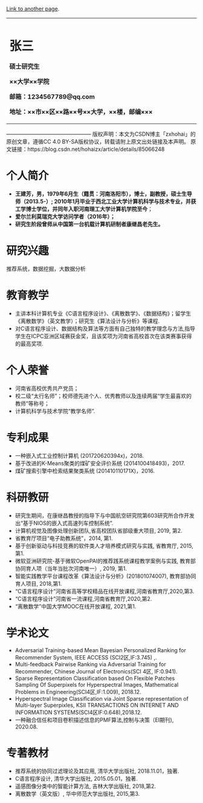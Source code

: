 

[Link to another page](./another-page.html).


<table border="0">
  <tr>
    <td width="75%">
      <h1>张三</h1>
      <p><b>硕士研究生</b></p>
      <p><b>××大学××学院</b></p>
      <p><b>邮箱：1234567789@qq.com</b></p>
      <p><b>地址：××市××区××路××号××大学，××楼，邮编×××</b></p>
    </td>
  </tr>
</table>
————————————————
版权声明：本文为CSDN博主「zxhohai」的原创文章，遵循CC 4.0 BY-SA版权协议，转载请附上原文出处链接及本声明。
原文链接：https://blog.csdn.net/hohaizx/article/details/85066248

# 个人简介

* **王建芳，男，1979年6月生（籍贯：河南洛阳市），博士，副教授，硕士生导师（2013.5-）; 2010年1月毕业于西北工业大学计算机科学与技术专业，并获工学博士学位，并同年入职河南理工大学计算机学院至今**；
* **爱尔兰利莫瑞克大学访问学者（2016年）；**
* **研究生阶段曾师从中国第一台机载计算机研制者康继昌老先生。**

# 研究兴趣

推荐系统，数据挖掘，大数据分析

# 教育教学

* 主讲本科计算机专业《C语言程序设计》、《离散数学》、《数据结构》；留学生《离散数学》（英文教学）；研究生《算法设计与分析》等课程.
* 对C语言程序设计、数据结构及算法等方面有自己独特的教学理念与方法,指导学生在ICPC亚洲区域赛获金奖，且该奖项为河南省高校首次在该类赛事获得的最高奖项.


# 个人荣誉

* 河南省高校优秀共产党员；
* 校二级“太行名师”；校师德先进个人、优秀教师以及连续两届“学生最喜欢的教师”等称号；
* 计算机科学与技术学院“教学名师”.



# 专利成果

* 一种嵌入式工业控制计算机 (201720620394x)，2018. 
* 基于改进的K-Means聚类的煤矿安全评价系统 (2014100418493)，2017.
* 煤矿搜索引擎中检索结果聚类系统 (201410110171X)，2016. 

# 科研教研

* 研究生期间，在康继昌教授的指导下与中国航空研究院第603研究所合作开发出“基于NIOS的嵌入式高速列车控制系统”.
* 计算机视觉及图像处理创新团队,省高校团队省部级重大项目, 2019, 第2.
* 省教育厅项目“电子助教系统”，2014, 第1.
* 基于创新驱动与科技竞赛的软件类人才培养模式研究与实践, 省教育厅, 2015, 第1.
* 微软亚洲研究院-基于微软OpenPAI的推荐践系统课程教学案例与实践, 教育部协同育人项（当年当批次河南唯一）, 2019, 第1.
* 智能实践教学平台课程改革《算法设计与分析》(201801074007), 教育部协同育人项目, 2018,第1.
* “C语言程序设计”河南省高等学校精品在线开放课程,河南省教育厅,2020,第3.
* “C语言程序设计”河南省一流课程,河南省教育厅,2020,第2.
* “离散数学”中国大学MOOC在线开放课程, 2021,第1.

# 学术论文

* Adversarial Training-based Mean Bayesian Personalized Ranking for Recommender System, IEEE ACCESS (SCI2区,IF:3.745) ,.
* Multi-feedback Pairwise Ranking via Adversarial Training for Recommender, Chinese Journal of Electronics(SCI 4区, IF:0.941).
* Sparse Representation Classification based On Flexible Patches Sampling Of Superpixels for Hyperspectral Images, Mathematical Problems in Engineering(SCI4区,IF:1.009), 2018.12.
* Hyperspectral Image Classification via Joint Sparse representation of Multi-layer Superpixles, KSII TRANSACTIONS ON INTERNET AND INFORMATION SYSTEMS(SCI4区IF:0.648),2018.12.
* 一种融合信任和项目卷积描述信息的PMF算法,控制与决策（EI期刊), 2020.08.

# 专著教材

* 推荐系统的协同过滤理论及其应用, 清华大学出版社, 2018.11.01，独著.
* C语言程序设计, 清华大学出版社, 2015.05.01，独著.
* 遥感图像分类中的智能计算方法, 吉林大学出版社, 2018,第2.
* 离散数学（英文版）, 华中师范大学出版社, 2015,第3.

